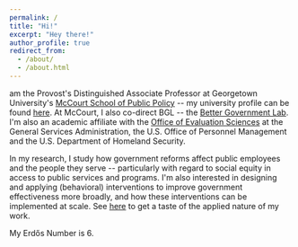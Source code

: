```yaml
---
permalink: /
title: "Hi!"
excerpt: "Hey there!"
author_profile: true
redirect_from: 
  - /about/
  - /about.html
---
```


 am the Provost's Distinguished Associate Professor at Georgetown University's <a href="https://mccourt.georgetown.edu" target="_blank">McCourt School of Public Policy</a> -- my university profile can be found <a href="https://gufaculty360.georgetown.edu/s/contact/0031Q00002CYX4KQAX/sebastian-jilke" target="_blank">here</a>. At McCourt, I also co-direct BGL -- the <a href="https://mccourt.georgetown.edu/better-government-lab/" target="_blank">Better Government Lab</a>. I'm also an academic affiliate with the <a href="https://oes.gsa.gov" target="_blank">Office of Evaluation Sciences</a> at the General Services Administration, the U.S. Office of Personnel Management and the U.S. Department of Homeland Security.

In my research, I study how government reforms affect public employees and the people they serve -- particularly with regard to social equity in access to public services and programs. I'm also interested in designing and applying (behavioral) interventions to improve government effectiveness more broadly, and how these interventions can be implemented at scale. See <a href="https://mccourt.georgetown.edu/news/finding-out-what-works/" target="_blank">here</a> to get a taste of the applied nature of my work.

My Erdős Number is 6.
